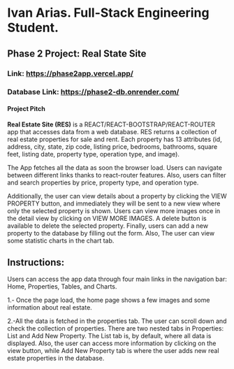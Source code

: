# Ivan Arias. Full-Stack Engineering Student.

## Phase 2 Project: Real State Site

### Link: https://phase2app.vercel.app/

### Database Link:  https://phase2-db.onrender.com/

#### Project Pitch

**Real Estate Site (RES)** is a REACT/REACT-BOOTSTRAP/REACT-ROUTER app that accesses data from a web database. RES returns a collection of real estate properties for sale and rent. Each property has 13 attributes (id, address, city, state, zip code, listing price, bedrooms, bathrooms, square feet, listing date, property type, operation type, and image).

 The App fetches all the data as soon the browser load. Users can navigate between different links thanks to react-router features. Also, users can filter and search properties by price, property type, and operation type.

Additionally, the user can view details about a property by clicking the VIEW PROPERTY button, and immediately they will be sent to a new view where only the selected property is shown. Users can view more images once in the detail view by clicking on VIEW MORE IMAGES. A delete button is available to delete the selected property. Finally, users can add a new property to the database by filling out the form. Also, The user can view some statistic charts in the chart tab.

## Instructions:

 Users can access the app data through four main links in the navigation bar: Home, Properties, Tables, and Charts.

1.- Once the page load, the home page shows a few images and some information about real estate.

2.-All the data is fetched in the properties tab. The user can scroll down and check the collection of properties. There are two nested tabs in  Properties: List and Add New Property. The List tab is, by default, where all data is displayed. Also, the user can access more information by clicking on the view button, while Add New Property tab is where the user adds new real estate properties in the database.



